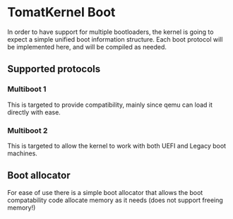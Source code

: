 # TomatKernel Boot

In order to have support for multiple bootloaders, the kernel is going to expect a simple unified boot information 
structure. Each boot protocol will be implemented here, and will be compiled as needed.

## Supported protocols
### Multiboot 1
This is targeted to provide compatibility, mainly since qemu can load it directly with ease.

### Multiboot 2
This is targeted to allow the kernel to work with both UEFI and Legacy boot machines.

## Boot allocator
For ease of use there is a simple boot allocator that allows the boot compatability code allocate memory as it needs 
(does not support freeing memory!)
